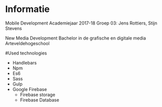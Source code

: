 # Informatie

Mobile Development Academiejaar 2017-18
Groep 03: Jens Rottiers, Stijn Stevens

New Media Development
Bachelor in de grafische en digitale media
Arteveldehogeschool

#Used technologies

* Handlebars
* Npm
* Es6
* Sass
* Gulp
* Google Firebase
    * Firebase storage
    * Firebase Database
